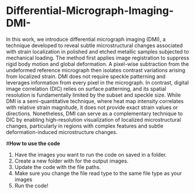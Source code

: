 # Differential-Micrograph-Imaging-DMI-

In this work, we introduce differential micrograph imaging (DMI), a technique developed to reveal subtle microstructural changes associated with strain localization in polished and etched metallic samples subjected to mechanical loading. The method first applies image registration to suppress rigid body motion and global deformation. A pixel-wise subtraction from the undeformed reference micrograph then isolates contrast variations arising from localized strain. DMI does not require speckle patterning and leverages information from every pixel in the micrograph. In contrast, digital image correlation (DIC) relies on surface patterning, and its spatial resolution is fundamentally limited by the subset and speckle size. While DMI is a semi-quantitative technique, where heat map intensity correlates with relative strain magnitude, it does not provide exact strain values or directions. Nonetheless, DMI can serve as a complementary technique to DIC by enabling high-resolution visualization of localized microstructural changes, particularly in regions with complex features and subtle deformation-induced microstructure changes.

#**How to use the code**

1) Have the images you want to run the code on saved in a folder. 
2) Create a new folder with for the output images.
3) Update the code with the file paths.
4) Make sure you change the file read type to the same file type as your images
5) Run the code!
